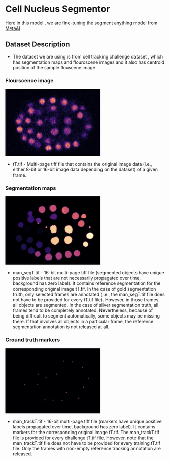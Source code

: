 # Cell Nucleus Segmentor 

Here in this model , we are fine-tuning the segment anything model from [MetaAI](https://segment-anything.com)

## Dataset Description

*  The dataset we are using is from cell tracking challenge dataset , which has            segmentation maps and flouroscene images and it also has centroid position of the 
sample flouscene image 
### Flourscence image 
<img src="/assets/cellsegmentor_sam/Screenshot 2023-06-06 at 12.09.19 AM.png" width=300/>

* tT.tif - Multi-page tiff file that contains the original image data (i.e., either 8-bit or 16-bit image data depending on the dataset) of a given frame.

### Segmentation maps

<img src="/assets/cellsegmentor_sam/Screenshot 2023-06-06 at 10.14.11 AM.png" width=300/>

* man_segT.tif - 16-bit multi-page tiff file (segmented objects have unique positive labels that are not necessarily propagated over time, background has zero label). It contains reference segmentation for the corresponding original image tT.tif. In the case of gold segmentation truth, only selected frames are annotated (i.e., the man_segT.tif file does not have to be provided for every tT.tif file). However, in those frames, all objects are segmented. In the case of silver segmentation truth, all frames tend to be completely annotated. Nevertheless, because of being difficult to segment automatically, some objects may be missing there. If that involves all objects in a particular frame, the reference segmentation annotation is not released at all.

### Ground truth markers

<img src="/assets/cellsegmentor_sam/Screenshot 2023-06-06 at 10.16.12 AM.png" width=300/>

* man_trackT.tif - 16-bit multi-page tiff file (markers have unique positive labels propagated over time, background has zero label). It contains markers for the corresponding original image tT.tif. The man_trackT.tif file is provided for every challenge tT.tif file. However, note that the man_trackT.tif file does not have to be provided for every training tT.tif file. Only the frames with non-empty reference tracking annotation are released.



